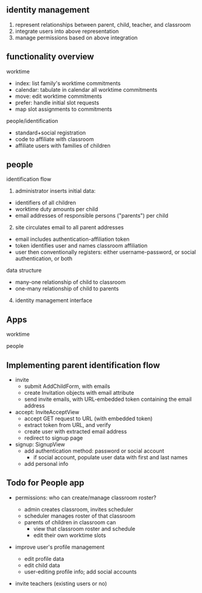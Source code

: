identity management
-------------------

1. represent relationships between parent, child, teacher, and classroom
2. integrate users into above representation
3. manage permissions based on above integration


functionality overview
----------------------

worktime
- index: list family's worktime commitments
- calendar: tabulate in calendar all worktime commitments
- move: edit worktime commitments
- prefer: handle initial slot requests
- map slot assignments to commitments

people/identification
- standard+social registration
- code to affiliate with classroom
- affiliate users with families of children
 
people
------

identification flow

1. administrator inserts initial data:
- identifiers of all children
- worktime duty amounts per child
- email addresses of responsible persons ("parents") per child

2. site circulates email to all parent addresses
- email includes authentication-affiliation token
- token identifies user and names classroom affiliation
- user then conventionally registers: either username-password, or social authentication, or both

data structure

- many-one relationship of child to classroom
- one-many relationship of child to parents

4. identity management interface
<!-- - to construct child identities, use a form with a dozen textfields for child names -->
<!-- - to add parents, use form with one child per row, and two email fields per child -->


Apps
----------

worktime

people



Implementing parent identification flow
---------------------------------------

- invite
  - submit AddChildForm, with emails
  - create Invitation objects with email attribute
  - send invite emails, with URL-embedded token containing the email address
- accept: InviteAcceptView
  - accept GET request to URL (with embedded token)
  - extract token from URL, and verify
  - create user with extracted email address
  - redirect to signup page
- signup: SignupView
  - add authentication method: password or social account
    - if social account, populate user data with first and last names
  - add personal info


Todo for People app
-------------------

- permissions: who can create/manage classroom roster?
    - admin creates classroom, invites scheduler
    - scheduler manages roster of that classroom
    - parents of children in classroom can
        - view that classroom roster and schedule
        - edit their own worktime slots
- improve user's profile management
    - edit profile data
    - edit child data
    - user-editing profile info; add social accounts
    
- invite teachers (existing users or no)

